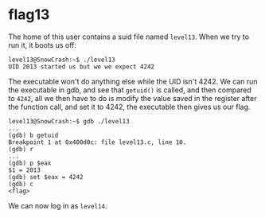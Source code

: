 # flag13

The home of this user contains a suid file named `level13`. When we try to run it, it boots us off:
```
level13@SnowCrash:~$ ./level13
UID 2013 started us but we we expect 4242
```

The executable won't do anything else while the UID isn't 4242.
We can run the executable in gdb, and see that `getuid()` is called, and then compared to `4242`, all we then have to do is modify the value saved in the register after the function call, and set it to 4242, the executable then gives us our flag.

```
level13@SnowCrash:~$ gdb ./level13
...
(gdb) b getuid
Breakpoint 1 at 0x400d0c: file level13.c, line 10.
(gdb) r
...
(gdb) p $eax
$1 = 2013
(gdb) set $eax = 4242
(gdb) c
<flag>
```

We can now log in as `level14`.
